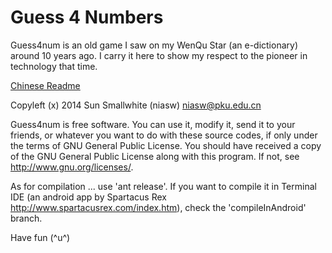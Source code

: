 Guess 4 Numbers
======

Guess4num is an old game I saw on my WenQu Star (an e-dictionary) around 10 years ago. I carry it here to show my respect to the pioneer in technology that time.

[Chinese Readme](https://github.com/niasw/guess4num/blob/master/README-zh-rCN.md)

Copyleft (x) 2014 Sun Smallwhite (niasw) <niasw@pku.edu.cn>

Guess4num is free software. You can use it, modify it, send it to your friends, or whatever you want to do with these source codes, if only under the terms of GNU General Public License. You should have received a copy of the GNU General Public License along with this program. If not, see <http://www.gnu.org/licenses/>.

As for compilation ... use 'ant release'. If you want to compile it in Terminal IDE (an android app by Spartacus Rex <http://www.spartacusrex.com/index.htm>), check the 'compileInAndroid' branch.

Have fun (^u^)
